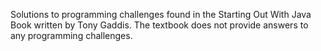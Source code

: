 Solutions to programming challenges found in the Starting Out With Java Book written by Tony Gaddis. 
The textbook does not provide answers to any programming challenges.
